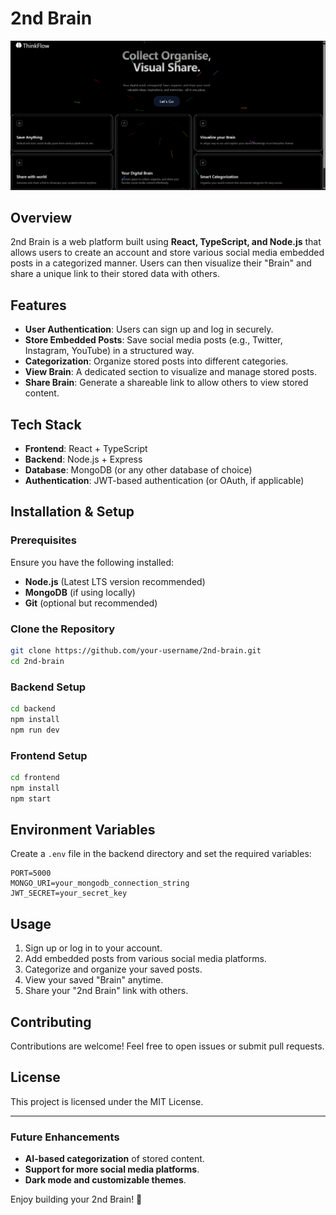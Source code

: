 # 2nd Brain
![image alt](https://github.com/intojhanurag/Second---Brain-/blob/578c8c3a8aa8fa6a1965f3c23fdcea41e0efc94d/Screenshot%202025-03-08%20233314.png?raw=true)
## Overview
2nd Brain is a web platform built using **React, TypeScript, and Node.js** that allows users to create an account and store various social media embedded posts in a categorized manner. Users can then visualize their "Brain" and share a unique link to their stored data with others.

## Features
- **User Authentication**: Users can sign up and log in securely.
- **Store Embedded Posts**: Save social media posts (e.g., Twitter, Instagram, YouTube) in a structured way.
- **Categorization**: Organize stored posts into different categories.
- **View Brain**: A dedicated section to visualize and manage stored posts.
- **Share Brain**: Generate a shareable link to allow others to view stored content.

## Tech Stack
- **Frontend**: React + TypeScript
- **Backend**: Node.js + Express
- **Database**: MongoDB (or any other database of choice)
- **Authentication**: JWT-based authentication (or OAuth, if applicable)

## Installation & Setup

### Prerequisites
Ensure you have the following installed:
- **Node.js** (Latest LTS version recommended)
- **MongoDB** (if using locally)
- **Git** (optional but recommended)

### Clone the Repository
```sh
git clone https://github.com/your-username/2nd-brain.git
cd 2nd-brain
```

### Backend Setup
```sh
cd backend
npm install
npm run dev
```

### Frontend Setup
```sh
cd frontend
npm install
npm start
```

## Environment Variables
Create a `.env` file in the backend directory and set the required variables:
```
PORT=5000
MONGO_URI=your_mongodb_connection_string
JWT_SECRET=your_secret_key
```

## Usage
1. Sign up or log in to your account.
2. Add embedded posts from various social media platforms.
3. Categorize and organize your saved posts.
4. View your saved "Brain" anytime.
5. Share your "2nd Brain" link with others.

## Contributing
Contributions are welcome! Feel free to open issues or submit pull requests.

## License
This project is licensed under the MIT License.

---

### Future Enhancements
- **AI-based categorization** of stored content.
- **Support for more social media platforms**.
- **Dark mode and customizable themes**.

Enjoy building your 2nd Brain! 🚀

